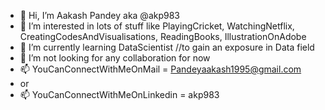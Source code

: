 - 👋 Hi, I’m Aakash Pandey aka @akp983
- 👀 I’m interested in lots of stuff like PlayingCricket, WatchingNetflix, CreatingCodesAndVisualisations, ReadingBooks, IllustrationOnAdobe
- 🌱 I’m currently learning DataScientist //to gain an exposure in Data field
- 💞️ I’m not looking for any collaboration for now
- 📫 YouCanConnectWithMeOnMail = Pandeyaakash1995@gmail.com 
- or
- 📫 YouCanConnectWithMeOnLinkedin = akp983 
  
